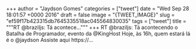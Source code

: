 
+++
author = "Jaydson Gomes"
categories = ["tweet"]
date = "Wed Sep 28 18:01:57 +0000 2016"
draft = false
image = "{TWEET_IMAGE}"
slug = "ef59f17b423315db7645335518ac045564830035"
tags = ["tweet"]
title = """RT @braziljs: Tá acontece..."""
+++
RT @braziljs: Tá acontecendo o Batalha de Programador, evento da @KingHost  Hoje, às 16h, quem estará lá é o @jaydson Assiste aqui https://…

